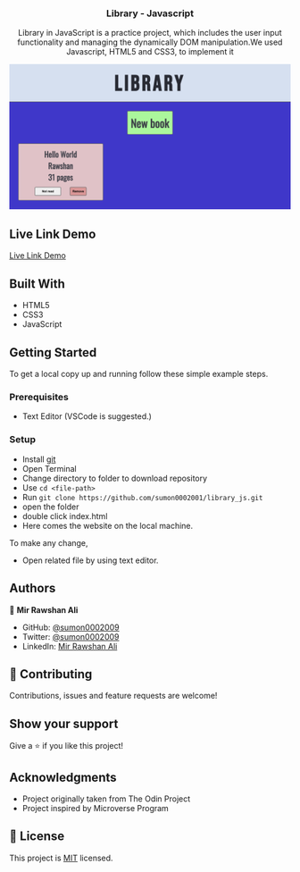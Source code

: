 <h3 align="center">Library - Javascript</h3>


<p align="center">Library in JavaScript is a practice project, which includes the user input functionality and managing the dynamically DOM manipulation.We used Javascript, HTML5 and CSS3, to implement it</p>

![website screenshots](screen.png)


## Live Link Demo

[Live Link Demo](https://sumon0002001.github.io/library_js/)

## Built With

- HTML5
- CSS3
- JavaScript


## Getting Started

To get a local copy up and running follow these simple example steps.

### Prerequisites

- Text Editor (VSCode is suggested.)


### Setup

- Install [git](https://git-scm.com/downloads)
- Open Terminal
- Change directory to folder to download repository
- Use `cd <file-path>`
- Run `git clone https://github.com/sumon0002001/library_js.git`
- open the folder
- double click index.html
- Here comes the website on the local machine.



To make any change,

- Open related file by using text editor.

## Authors

👤 **Mir Rawshan Ali**

- GitHub: [@sumon0002009](https://github.com/sumon0002001)
- Twitter: [@sumon0002009](https://twitter.com/Sumon0002009)
- LinkedIn: [Mir Rawshan Ali](https://www.linkedin.com/in/mir-rawshan-ali-27b6a5198/)


## 🤝 Contributing

Contributions, issues and feature requests are welcome! 



## Show your support

Give a ⭐️ if you like this project!

## Acknowledgments

- Project originally taken from The Odin Project
- Project inspired by Microverse Program



## 📝 License

This project is [MIT](LICENSE) licensed.
